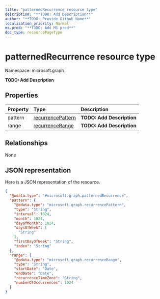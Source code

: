 ```yaml
---
title: "patternedRecurrence resource type"
description: "**TODO: Add Description**"
author: "**TODO: Provide Github Name**"
localization_priority: Normal
ms.prod: "**TODO: Add MS prod**"
doc_type: resourcePageType
---
```


# patternedRecurrence resource type


Namespace: microsoft.graph

**TODO: Add Description**

## Properties
|Property|Type|Description|
|:---|:---|:---|
|pattern|[recurrencePattern](../resources/recurrencepattern.md)|**TODO: Add Description**|
|range|[recurrenceRange](../resources/recurrencerange.md)|**TODO: Add Description**|

## Relationships
None

## JSON representation
Here is a JSON representation of the resource.
<!-- {
  "blockType": "resource",
  "@odata.type": "microsoft.graph.patternedRecurrence"
}
-->
``` json
{
  "@odata.type": "#microsoft.graph.patternedRecurrence",
  "pattern": {
    "@odata.type": "microsoft.graph.recurrencePattern",
    "type": "String",
    "interval": 1024,
    "month": 1024,
    "dayOfMonth": 1024,
    "daysOfWeek": [
      "String"
    ],
    "firstDayOfWeek": "String",
    "index": "String"
  },
  "range": {
    "@odata.type": "microsoft.graph.recurrenceRange",
    "type": "String",
    "startDate": "Date",
    "endDate": "Date",
    "recurrenceTimeZone": "String",
    "numberOfOccurrences": 1024
  }
}
```

